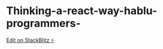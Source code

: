 # Thinking-a-react-way-hablu-programmers-

[Edit on StackBlitz ⚡️](https://stackblitz.com/edit/react-ax9vqh)